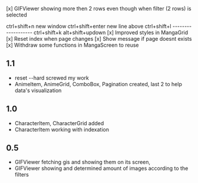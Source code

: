 [x] GIFViewer showing more then 2 rows even though when filter (2 rows) is selected

ctrl+shift+n new window
ctrl+shift+enter new line above
ctrl+shift+l -------------------
ctrl+shift+k
alt+shift+updown
[x] Improved styles in MangaGrid
[x] Reset index when page changes
[x] Show message if page doesnt exists
[x] Withdraw some functions in MangaScreen to reuse

## 1.1

- reset --hard screwed my work
- AnimeItem, AnimeGrid, ComboBox, Pagination created, last 2 to help data's visualization

## 1.0

- CharacterItem, CharacterGrid added
- CharacterItem working with indexation

## 0.5

- GIFViewer fetching gis and showing them on its screen,
- GIFViewer showing and determined amount of images according to the filters
